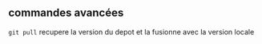 ## commandes avancées

`git pull` recupere la version du depot et la fusionne avec la version locale
